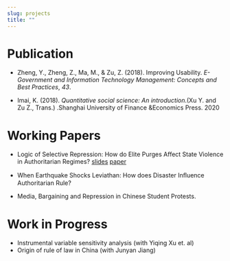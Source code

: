 ```yaml
---
slug: projects
title: ""
---
```






# Publication

* Zheng, Y., Zheng, Z., Ma, M., & Zu, Z. (2018). Improving Usability. *E-Government and Information Technology Management: Concepts and Best Practices*, *43*.

* Imai, K. (2018). *Quantitative social science: An introduction*.(Xu Y. and Zu Z., Trans.) .Shanghai University of Finance &Economics Press. 2020

# Working Papers

* Logic of Selective Repression: How do Elite Purges Affect State Violence in Authoritarian Regimes?       [slides](https://www.dropbox.com/s/xj2bpi490p0zdpz/slides.pdf?dl=0)    [paper](https://dukespace.lib.duke.edu/dspace/bitstream/handle/10161/20790/Zu_duke_0066N_15620.pdf?sequence=1)

* When Earthquake Shocks Leviathan: How does Disaster Inﬂuence Authoritarian Rule?

* Media, Bargaining and Repression in Chinese Student Protests.



# Work in Progress

  * Instrumental variable sensitivity analysis (with Yiqing Xu et. al)
  * Origin of rule of law in China (with Junyan Jiang)





